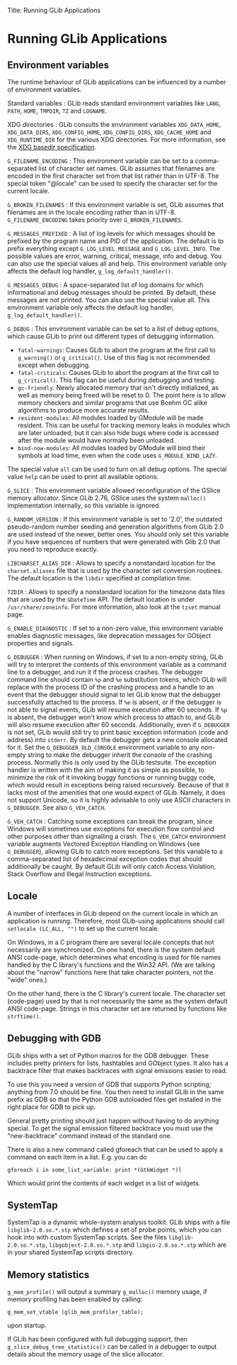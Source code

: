 Title: Running GLib Applications

# Running GLib Applications

## Environment variables

The runtime behaviour of GLib applications can be influenced by a number of
environment variables.

Standard variables
:  GLib reads standard environment variables like `LANG`, `PATH`, `HOME`,
   `TMPDIR`, `TZ` and `LOGNAME`.

XDG directories
:  GLib consults the environment variables `XDG_DATA_HOME`,
   `XDG_DATA_DIRS`, `XDG_CONFIG_HOME`, `XDG_CONFIG_DIRS`, `XDG_CACHE_HOME` and
   `XDG_RUNTIME_DIR` for the various XDG directories. For more information, see
   the [XDG basedir specification](https://specifications.freedesktop.org/basedir-spec/latest/).

`G_FILENAME_ENCODING`
:  This environment variable can be set to a comma-separated list of character
   set names. GLib assumes that filenames are encoded in the first character
   set from that list rather than in UTF-8. The special token "@locale" can be
   used to specify the character set for the current locale.

`G_BROKEN_FILENAMES`
:  If this environment variable is set, GLib assumes that filenames are in the
   locale encoding rather than in UTF-8. `G_FILENAME_ENCODING` takes priority
   over `G_BROKEN_FILENAMES`.

`G_MESSAGES_PREFIXED`
:  A list of log levels for which messages should be prefixed by the program
   name and PID of the application. The default is to prefix everything except
   `G_LOG_LEVEL_MESSAGE` and `G_LOG_LEVEL_INFO`. The possible values are error,
   warning, critical, message, info and debug. You can also use the special
   values all and help. This environment variable only affects the default log
   handler, `g_log_default_handler()`.

`G_MESSAGES_DEBUG`
:  A space-separated list of log domains for which informational and debug
   messages should be printed. By default, these messages are not printed. You
   can also use the special value all. This environment variable only affects
   the default log handler, `g_log_default_handler()`.

`G_DEBUG`
:  This environment variable can be set to a list of debug options, which cause
   GLib to print out different types of debugging information.

   - `fatal-warnings`: Causes GLib to abort the program at the first call to
     `g_warning()` or `g_critical()`. Use of this flag is not recommended
     except when debugging.
   - `fatal-criticals`: Causes GLib to abort the program at the first call
     to `g_critical()`. This flag can be useful during debugging and
     testing.
   - `gc-friendly`: Newly allocated memory that isn't directly initialized,
     as well as memory being freed will be reset to 0. The point here is to
     allow memory checkers and similar programs that use Boehm GC alike
     algorithms to produce more accurate results.
   - `resident-modules`: All modules loaded by GModule will be made
     resident. This can be useful for tracking memory leaks in modules which
     are later unloaded; but it can also hide bugs where code is accessed
     after the module would have normally been unloaded.
   - `bind-now-modules`: All modules loaded by GModule will bind their
     symbols at load time, even when the code uses `G_MODULE_BIND_LAZY`.

   The special value `all` can be used to turn on all debug options. The special
   value `help` can be used to print all available options.

`G_SLICE`
:  This environment variable allowed reconfiguration of the GSlice memory
   allocator. Since GLib 2.76, GSlice uses the system `malloc()` implementation
   internally, so this variable is ignored.

`G_RANDOM_VERSION`
:  If this environment variable is set to '2.0', the outdated pseudo-random
   number seeding and generation algorithms from GLib 2.0 are used instead of
   the newer, better ones. You should only set this variable if you have
   sequences of numbers that were generated with Glib 2.0 that you need to
   reproduce exactly.

`LIBCHARSET_ALIAS_DIR`
:  Allows to specify a nonstandard location for the `charset.aliases` file
   that is used by the character set conversion routines. The default
   location is the `libdir` specified at compilation time.

`TZDIR`
:  Allows to specify a nonstandard location for the timezone data files that
   are used by the `GDateTime` API. The default location is under
   `/usr/share/zoneinfo`. For more information, also look at the `tzset` manual
   page.

`G_ENABLE_DIAGNOSTIC`
:  If set to a non-zero value, this environment variable enables diagnostic
   messages, like deprecation messages for GObject properties and signals.

`G_DEBUGGER`
:  When running on Windows, if set to a non-empty string, GLib will try to
   interpret the contents of this environment variable as a command line to a
   debugger, and run it if the process crashes. The debugger command line
   should contain `%p` and `%e` substitution tokens, which GLib will replace
   with the process ID of the crashing process and a handle to an event that
   the debugger should signal to let GLib know that the debugger successfully
   attached to the process. If `%e` is absent, or if the debugger is not able
   to signal events, GLib will resume execution after 60 seconds. If `%p` is
   absent, the debugger won't know which process to attach to, and GLib will
   also resume execution after 60 seconds. Additionally, even if `G_DEBUGGER`
   is not set, GLib would still try to print basic exception information (code
   and address) into `stderr`. By default the debugger gets a new console
   allocated for it. Set the `G_DEBUGGER_OLD_CONSOLE` environment variable to
   any non-empty string to make the debugger inherit the console of the
   crashing process. Normally this is only used by the GLib testsuite. The
   exception handler is written with the aim of making it as simple as
   possible, to minimize the risk of it invoking buggy functions or running
   buggy code, which would result in exceptions being raised recursively.
   Because of that it lacks most of the amenities that one would expect of
   GLib. Namely, it does not support Unicode, so it is highly advisable to
   only use ASCII characters in `G_DEBUGGER`. See also `G_VEH_CATCH`.

`G_VEH_CATCH`
:  Catching some exceptions can break the program, since Windows will
   sometimes use exceptions for execution flow control and other purposes
   other than signalling a crash. The `G_VEH_CATCH` environment variable
   augments Vectored Exception Handling on Windows (see `G_DEBUGGER`),
   allowing GLib to catch more exceptions. Set this variable to a
   comma-separated list of hexadecimal exception codes that should
   additionally be caught. By default GLib will only catch Access Violation,
   Stack Overflow and Illegal Instruction exceptions.

## Locale

A number of interfaces in GLib depend on the current locale in which an
application is running. Therefore, most GLib-using applications should call
`setlocale (LC_ALL, "")` to set up the current locale.

On Windows, in a C program there are several locale concepts that not
necessarily are synchronized. On one hand, there is the system default ANSI
code-page, which determines what encoding is used for file names handled by
the C library's functions and the Win32 API. (We are talking about the
"narrow" functions here that take character pointers, not the "wide" ones.)

On the other hand, there is the C library's current locale. The character
set (code-page) used by that is not necessarily the same as the system
default ANSI code-page. Strings in this character set are returned by
functions like `strftime()`.

## Debugging with GDB

GLib ships with a set of Python macros for the GDB debugger. These includes
pretty printers for lists, hashtables and GObject types. It also has a
backtrace filter that makes backtraces with signal emissions easier to read.

To use this you need a version of GDB that supports Python scripting;
anything from 7.0 should be fine. You then need to install GLib in the same
prefix as GDB so that the Python GDB autoloaded files get installed in the
right place for GDB to pick up.

General pretty printing should just happen without having to do anything
special. To get the signal emission filtered backtrace you must use the
"new-backtrace" command instead of the standard one.

There is also a new command called gforeach that can be used to apply a
command on each item in a list. E.g. you can do

`gforeach i in some_list_variable: print *(GtkWidget *)l`

Which would print the contents of each widget in a list of widgets.

## SystemTap

SystemTap is a dynamic whole-system analysis toolkit. GLib ships with a file
`libglib-2.0.so.*.stp` which defines a set of probe points, which you can hook
into with custom SystemTap scripts. See the files `libglib-2.0.so.*.stp`,
`libgobject-2.0.so.*.stp` and `libgio-2.0.so.*.stp` which are in your shared
SystemTap scripts directory.

## Memory statistics

`g_mem_profile()` will output a summary `g_malloc()` memory usage, if memory
profiling has been enabled by calling:

```
g_mem_set_vtable (glib_mem_profiler_table);
```

upon startup.

If GLib has been configured with full debugging support, then
`g_slice_debug_tree_statistics()` can be called in a debugger to output details
about the memory usage of the slice allocator.
